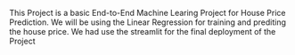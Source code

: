 This Project is a basic End-to-End Machine Learing Project for House Price Prediction.
We will be using the Linear Regression for training and prediting the house price.
We had use the streamlit for the final deployment of the Project
